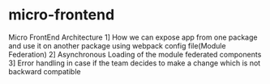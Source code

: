 # micro-frontend
Micro FrontEnd Architecture 
1] How we can expose app from one package and use it on another package using webpack config file(Module Federation)
2] Asynchronous Loading of the module federated components
3] Error handling in case if the team decides to make a change which is not backward compatible
